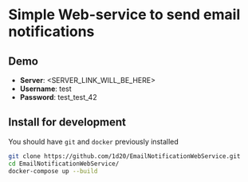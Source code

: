 # Simple Web-service to send email notifications

## Demo

 - **Server**: <SERVER_LINK_WILL_BE_HERE>
 - **Username**: test
 - **Password**: test_test_42

## Install for development

You should have `git` and `docker` previously installed

```sh
git clone https://github.com/1d20/EmailNotificationWebService.git
cd EmailNotificationWebService/
docker-compose up --build
```
